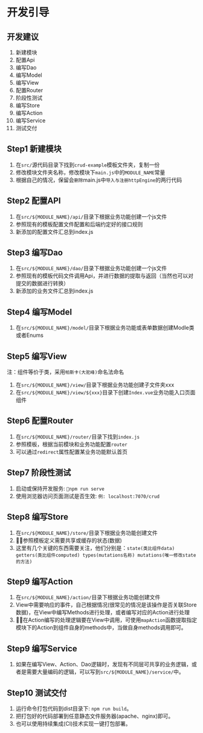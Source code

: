 # 开发引导

## 开发建议

1. 新建模块
2. 配置Api
3. 编写Dao
4. 编写Model
5. 编写View
6. 配置Router
7. 阶段性测试
8. 编写Store
9. 编写Action
10. 编写Service
11. 测试交付

## Step1 新建模块

1. 在`src/`源代码目录下找到`crud-example`模板文件夹，复制一份
2. 修改模块文件夹名称，修改模块下`main.js`中的`MODULE_NAME`常量
3. 根据自己的情况，保留会`删除`main.js中`导入与注册httpEngine`的两行代码

## Step2 配置API

1. 在`src/${MODULE_NAME}/api/`目录下根据业务功能创建一个js文件
2. 参照现有的模板配置文件配置和后端约定好的接口规则
3. 新添加的配置文件汇总到index.js

## Step3 编写Dao

1. 在`src/${MODULE_NAME}/dao/`目录下根据业务功能创建一个js文件
2. 参照现有的模板代码文件调用Api，并进行数据的提取与返回（当然也可以对提交的数据进行转换）
3. 新添加的业务文件汇总到index.js

## Step4 编写Model

1. 在`src/${MODULE_NAME}/model/`目录下根据业务功能或表单数据创建Modle类或者Enums

## Step5 编写View

注：组件等价于类，采用`帕斯卡(大驼峰)`命名法命名

1. 在`src/${MODULE_NAME}/view/`目录下根据业务功能创建子文件夹xxx
2. 在`src/${MODULE_NAME}/view/${xxx}`目录下创建`Index.vue`业务功能入口页面组件

## Step6 配置Router

1. 在`src/${MODULE_NAME}/router/`目录下找到`index.js`
2. 参照模板，根据当前模块和业务功能配置`router`
3. 可以通过`redirect`属性配置某业务功能默认首页

## Step7 阶段性测试

1. 启动或保持开发服务: `npm run serve`
2. 使用浏览器访问页面测试是否生效: `例: localhost:7070/crud`

## Step8 编写Store

1. 在`src/${MODULE_NAME}/store/`目录下根据业务功能创建文件
2. 参照模板定义需要共享或缓存的状态(数据)
3. 这里有几个关键的东西需要关注，他们分别是：`state(类比组件data) getters(类比组件computed) types(mutations名称) mutations(唯一修改state的方法)`

## Step9 编写Action

1. 在`src/${MODULE_NAME}/action/`目录下根据业务功能创建文件
2. View中需要响应的事件，自己根据情况(很常见的情况是该操作是否关联Store数据)，在View中编写Methods进行处理，或者编写对应的Action进行处理
3. 在Action编写的处理逻辑要在View中调用，可使用`mapAction`函数提取指定模块下的Action到组件自身的methods中，当做自身methods调用即可。

## Step9 编写Service

1. 如果在编写View、Action、Dao逻辑时，发现有不同层可共享的业务逻辑，或者是需要大量编码的逻辑，可以写到`src/${MODULE_NAME}/service/`中。

## Step10 测试交付

1. 运行命令打包代码到dist目录下: `npm run build`。
2. 把打包好的代码部署到任意静态文件服务器(apache、nginx)即可。
3. 也可以使用持续集成(CI)技术实现一键打包部署。
